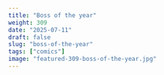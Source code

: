 ```yaml
---
title: "Boss of the year"
weight: 309
date: "2025-07-11"
draft: false
slug: "boss-of-the-year"
tags: ["comics"]
image: "featured-309-boss-of-the-year.jpg"
---
```

